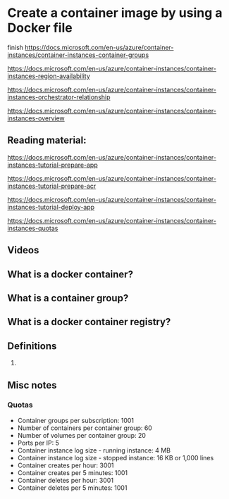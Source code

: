 # Create a container image by using a Docker file

finish
https://docs.microsoft.com/en-us/azure/container-instances/container-instances-container-groups

https://docs.microsoft.com/en-us/azure/container-instances/container-instances-region-availability

https://docs.microsoft.com/en-us/azure/container-instances/container-instances-orchestrator-relationship

https://docs.microsoft.com/en-us/azure/container-instances/container-instances-overview


## Reading material:
https://docs.microsoft.com/en-us/azure/container-instances/container-instances-tutorial-prepare-app

https://docs.microsoft.com/en-us/azure/container-instances/container-instances-tutorial-prepare-acr

https://docs.microsoft.com/en-us/azure/container-instances/container-instances-tutorial-deploy-app

https://docs.microsoft.com/en-us/azure/container-instances/container-instances-quotas

## Videos

## What is a docker container?

## What is a container group?

## What is a docker container registry?

## Definitions
1. 

## Misc notes

### 

### Quotas

  * Container groups per subscription: 1001
  * Number of containers per container group: 60
  * Number of volumes per container group: 20
  * Ports per IP: 5
  * Container instance log size - running instance: 4 MB
  * Container instance log size - stopped instance: 16 KB or 1,000 lines
  * Container creates per hour: 3001
  * Container creates per 5 minutes: 1001
  * Container deletes per hour: 3001
  * Container deletes per 5 minutes: 1001
